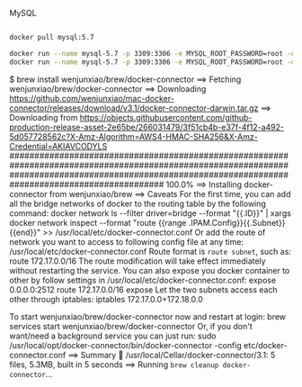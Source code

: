 MySQL


```bash

docker pull mysql:5.7

docker run --name mysql-5.7 -p 3309:3306 -e MYSQL_ROOT_PASSWORD=root -e MYSQL_USER=admin -e MYSQL_PASSWORD=admin -d mysql:5.7
docker run --name mysql-5.7 -p 3309:3306 -e MYSQL_ROOT_PASSWORD=root -d mysql:5.7 --lower_case_table_names=1
```



$ brew install wenjunxiao/brew/docker-connector
==> Fetching wenjunxiao/brew/docker-connector
==> Downloading https://github.com/wenjunxiao/mac-docker-connector/releases/download/v3.1/docker-connector-darwin.tar.gz
==> Downloading from https://objects.githubusercontent.com/github-production-release-asset-2e65be/266031479/3f51cb4b-e37f-4f12-a492-5d057728562c?X-Amz-Algorithm=AWS4-HMAC-SHA256&X-Amz-Credential=AKIAVCODYLS
####################################################################################################################################################################################################### 100.0%
==> Installing docker-connector from wenjunxiao/brew
==> Caveats
For the first time, you can add all the bridge networks of docker to the routing table by the following command:
  docker network ls --filter driver=bridge --format "{{.ID}}" | xargs docker network inspect --format "route {{range .IPAM.Config}}{{.Subnet}}{{end}}" >> /usr/local/etc/docker-connector.conf
Or add the route of network you want to access to following config file at any time:
  /usr/local/etc/docker-connector.conf
Route format is `route subnet`, such as:
  route 172.17.0.0/16
The route modification will take effect immediately without restarting the service.
You can also expose you docker container to other by follow settings in /usr/local/etc/docker-connector.conf:
  expose 0.0.0.0:2512
  route 172.17.0.0/16 expose
Let the two subnets access each other through iptables:
  iptables 172.17.0.0+172.18.0.0

To start wenjunxiao/brew/docker-connector now and restart at login:
  brew services start wenjunxiao/brew/docker-connector
Or, if you don't want/need a background service you can just run:
  sudo /usr/local/opt/docker-connector/bin/docker-connector -config etc/docker-connector.conf
==> Summary
🍺  /usr/local/Cellar/docker-connector/3.1: 5 files, 5.3MB, built in 5 seconds
==> Running `brew cleanup docker-connector`...
